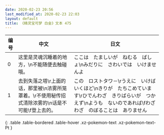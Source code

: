 ```yaml
---
date: 2020-02-23 20:56
last_modified_at: 2020-02-23 22:03
layout: default
title: 《精灵宝可梦 白金》文本 475
---
```

| 编号 | 中文 | 日文 |
| ---- | ---- | ---- |
| 0 | 这里是灵魂沉睡着的地方，\n不能随便去触碰哦。 | ここは　たましいが　ねむる　ばしょ\nみだりに　さわいでは　いけませんよ |
| 1 | 去到失落之塔\r上面的话，那里被\n浓雾所笼罩着。\r不使用秘传招式清除浓雾的\n话是不可能\f登上去的。 | この　ロストタワ－\rうえに　いけば　いくほど\nきりが　たちこめています\rひでんわざ　きりばらいが　つかえず\nようも　ないのであれば\fわざわざ　のぼることは　ありません |
{: .table .table-bordered .table-hover .xz-pokemon-text .xz-pokemon-text-Pt }